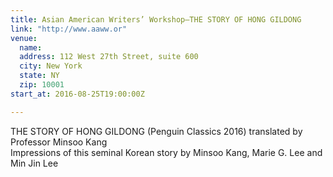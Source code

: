 ```yaml
---
title: Asian American Writers’ Workshop—THE STORY OF HONG GILDONG
link: "http://www.aaww.or"
venue:
  name:
  address: 112 West 27th Street, suite 600
  city: New York
  state: NY
  zip: 10001
start_at: 2016-08-25T19:00:00Z

---
```

THE STORY OF HONG GILDONG (Penguin Classics 2016) translated by Professor Minsoo Kang   
Impressions of this seminal Korean story by Minsoo Kang, Marie G. Lee and Min Jin Lee
